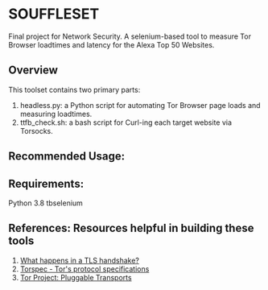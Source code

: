 # SOUFFLESET
Final project for Network Security. A selenium-based tool to measure Tor Browser loadtimes and latency for the Alexa Top 50 Websites.

## Overview
This toolset contains two primary parts:
1. headless.py: a Python script for automating Tor Browser page loads and measuring loadtimes.
2. ttfb_check.sh: a bash script for Curl-ing each target website via Torsocks.

## Recommended Usage:

## Requirements:
Python 3.8
tbselenium

## References: Resources helpful in building these tools
1. [What happens in a TLS handshake?](https://www.cloudflare.com/learning/ssl/what-happens-in-a-tls-handshake/)
2. [Torspec - Tor's protocol specifications](https://gitweb.torproject.org/torspec.git/tree/pt-spec.txt)
3. [Tor Project: Pluggable Transports](https://2019.www.torproject.org/docs/pluggable-transports.html.en)
